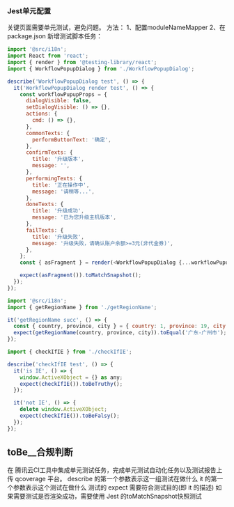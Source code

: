 ### Jest单元配置
关键页面需要单元测试，避免问题。
方法：
1、配置moduleNameMapper
2、在package.json 新增测试脚本任务：

```js
import '@src/i18n';
import React from 'react';
import { render } from '@testing-library/react';
import { WorkflowPopupDialog } from './WorkflowPopupDialog';

describe('WorkflowPopupDialog test', () => {
  it('WorkflowPopupDialog render test', () => {
    const workflowPupupProps = {
      dialogVisible: false,
      setDialogVisible: () => {},
      actions: {
        cmd: () => {},
      },
      commonTexts: {
        performButtonText: '确定',
      },
      confirmTexts: {
        title: '升级版本',
        message: '',
      },
      performingTexts: {
        title: '正在操作中',
        message: '请稍等...',
      },
      doneTexts: {
        title: '升级成功',
        message: '已为您升级主机版本',
      },
      failTexts: {
        title: '升级失败',
        message: '升级失败，请确认账户余额>=3元(非代金券)',
      },
    };
    const { asFragment } = render(<WorkflowPopupDialog {...workflowPupupProps} />);

    expect(asFragment()).toMatchSnapshot();
  });
});
```

```js
import '@src/i18n';
import { getRegionName } from './getRegionName';

it('getRegionName succ', () => {
  const { country, province, city } = { country: 1, province: 19, city: 197 };
  expect(getRegionName(country, province, city)).toEqual('广东-广州市');
});

import { checkIfIE } from './checkIfIE';

describe('checkIfIE test', () => {
  it('is IE', () => {
    window.ActiveXObject = {} as any;
    expect(checkIfIE()).toBeTruthy();
  });

  it('not IE', () => {
    delete window.ActiveXObject;
    expect(checkIfIE()).toBeFalsy();
  });
});
```
## toBe__合规判断
在 腾讯云CI工具中集成单元测试任务，完成单元测试自动化任务以及测试报告上传 qcoverage 平台。
describe 的第一个参数表示这一组测试在做什么
it 的第一个参数表示这个测试在做什么
测试的 expect 需要符合测试目的(即 it 的描述) 
如果需要测试是否渲染成功，需要使用 Jest 的toMatchSnapshot快照测试



